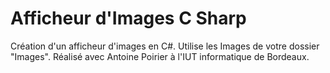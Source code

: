 # Afficheur d'Images C Sharp
Création d'un afficheur d'images en C#.
Utilise les Images de votre dossier "Images".
Réalisé avec Antoine Poirier à l'IUT informatique de Bordeaux.
